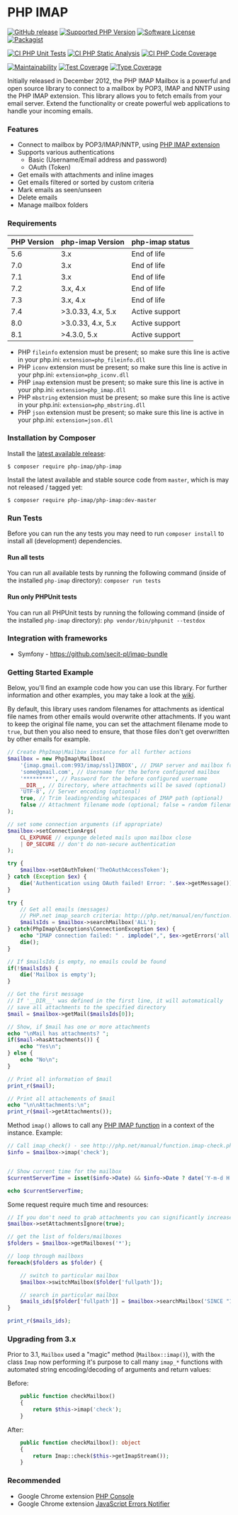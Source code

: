 # PHP IMAP

[![GitHub release](https://img.shields.io/github/release/barbushin/php-imap.svg?style=flat-square)](https://packagist.org/packages/php-imap/php-imap)
[![Supported PHP Version](https://img.shields.io/packagist/php-v/php-imap/php-imap.svg)](README.md)
[![Software License](https://img.shields.io/badge/license-MIT-brightgreen.svg?style=flat-square)](LICENSE)
[![Packagist](https://img.shields.io/packagist/dt/php-imap/php-imap.svg?style=flat-square)](https://packagist.org/packages/php-imap/php-imap)

[![CI PHP Unit Tests](https://github.com/barbushin/php-imap/actions/workflows/php_unit_tests.yml/badge.svg?branch=master)](https://github.com/barbushin/php-imap/actions/workflows/php_unit_tests.yml)
[![CI PHP Static Analysis](https://github.com/barbushin/php-imap/actions/workflows/php_static_analysis.yml/badge.svg?branch=master)](https://github.com/barbushin/php-imap/actions/workflows/php_static_analysis.yml)
[![CI PHP Code Coverage](https://github.com/barbushin/php-imap/actions/workflows/php_code_coverage.yml/badge.svg?branch=master)](https://github.com/barbushin/php-imap/actions/workflows/php_code_coverage.yml)

[![Maintainability](https://api.codeclimate.com/v1/badges/02f72a4fd695cb7e2976/maintainability)](https://codeclimate.com/github/barbushin/php-imap/maintainability)
[![Test Coverage](https://api.codeclimate.com/v1/badges/02f72a4fd695cb7e2976/test_coverage)](https://codeclimate.com/github/barbushin/php-imap/test_coverage)
[![Type Coverage](https://shepherd.dev/github/barbushin/php-imap/coverage.svg)](https://shepherd.dev/github/barbushin/php-imap)

Initially released in December 2012, the PHP IMAP Mailbox is a powerful and open source library to connect to a mailbox by POP3, IMAP and NNTP using the PHP IMAP extension. This library allows you to fetch emails from your email server. Extend the functionality or create powerful web applications to handle your incoming emails.

### Features

* Connect to mailbox by POP3/IMAP/NNTP, using [PHP IMAP extension](http://php.net/manual/book.imap.php)
* Supports various authentications
	* Basic (Username/Email address and password)
	* OAuth (Token)
* Get emails with attachments and inline images
* Get emails filtered or sorted by custom criteria
* Mark emails as seen/unseen
* Delete emails
* Manage mailbox folders

### Requirements

| PHP Version  | php-imap Version | php-imap status |
| ------------- | ------------- | ------------- |
| 5.6  | 3.x  | End of life |
| 7.0  | 3.x  | End of life |
| 7.1  | 3.x  | End of life |
| 7.2  | 3.x, 4.x | End of life |
| 7.3  | 3.x, 4.x | End of life |
| 7.4  | >3.0.33, 4.x, 5.x | Active support |
| 8.0  | >3.0.33, 4.x, 5.x | Active support |
| 8.1  | >4.3.0, 5.x | Active support |

* PHP `fileinfo` extension must be present; so make sure this line is active in your php.ini: `extension=php_fileinfo.dll`
* PHP `iconv` extension must be present; so make sure this line is active in your php.ini: `extension=php_iconv.dll`
* PHP `imap` extension must be present; so make sure this line is active in your php.ini: `extension=php_imap.dll`
* PHP `mbstring` extension must be present; so make sure this line is active in your php.ini: `extension=php_mbstring.dll`
* PHP `json` extension must be present; so make sure this line is active in your php.ini: `extension=json.dll`

### Installation by Composer

Install the [latest available release](https://github.com/barbushin/php-imap/releases):

	$ composer require php-imap/php-imap

Install the latest available and stable source code from `master`, which is may not released / tagged yet:

	$ composer require php-imap/php-imap:dev-master

### Run Tests

Before you can run the any tests you may need to run `composer install` to install all (development) dependencies.

#### Run all tests

You can run all available tests by running the following command (inside of the installed `php-imap` directory): `composer run tests`

#### Run only PHPUnit tests

You can run all PHPUnit tests by running the following command (inside of the installed `php-imap` directory): `php vendor/bin/phpunit --testdox`

### Integration with frameworks

* Symfony - https://github.com/secit-pl/imap-bundle

### Getting Started Example

Below, you'll find an example code how you can use this library. For further information and other examples, you may take a look at the [wiki](https://github.com/barbushin/php-imap/wiki).

By default, this library uses random filenames for attachments as identical file names from other emails would overwrite other attachments. If you want to keep the original file name, you can set the attachment filename mode to ``true``, but then you also need to ensure, that those files don't get overwritten by other emails for example.

```php
// Create PhpImap\Mailbox instance for all further actions
$mailbox = new PhpImap\Mailbox(
	'{imap.gmail.com:993/imap/ssl}INBOX', // IMAP server and mailbox folder
	'some@gmail.com', // Username for the before configured mailbox
	'*********', // Password for the before configured username
	__DIR__, // Directory, where attachments will be saved (optional)
	'UTF-8', // Server encoding (optional)
    true, // Trim leading/ending whitespaces of IMAP path (optional)
    false // Attachment filename mode (optional; false = random filename; true = original filename)
);

// set some connection arguments (if appropriate)
$mailbox->setConnectionArgs(
    CL_EXPUNGE // expunge deleted mails upon mailbox close
    | OP_SECURE // don't do non-secure authentication
);

try {
    $mailbox->setOAuthToken('TheOAuthAccessToken');
} catch (Exception $ex) {
    die('Authentication using OAuth failed! Error: '.$ex->getMessage());
}

try {
	// Get all emails (messages)
	// PHP.net imap_search criteria: http://php.net/manual/en/function.imap-search.php
	$mailsIds = $mailbox->searchMailbox('ALL');
} catch(PhpImap\Exceptions\ConnectionException $ex) {
	echo "IMAP connection failed: " . implode(",", $ex->getErrors('all'));
	die();
}

// If $mailsIds is empty, no emails could be found
if(!$mailsIds) {
	die('Mailbox is empty');
}

// Get the first message
// If '__DIR__' was defined in the first line, it will automatically
// save all attachments to the specified directory
$mail = $mailbox->getMail($mailsIds[0]);

// Show, if $mail has one or more attachments
echo "\nMail has attachments? ";
if($mail->hasAttachments()) {
	echo "Yes\n";
} else {
	echo "No\n";
}

// Print all information of $mail
print_r($mail);

// Print all attachements of $mail
echo "\n\nAttachments:\n";
print_r($mail->getAttachments());
```

Method `imap()` allows to call any [PHP IMAP function](https://www.php.net/manual/ref.imap.php) in a context of the instance. Example:

```php
// Call imap_check() - see http://php.net/manual/function.imap-check.php
$info = $mailbox->imap('check');


// Show current time for the mailbox
$currentServerTime = isset($info->Date) && $info->Date ? date('Y-m-d H:i:s', strtotime($info->Date)) : 'Unknown';

echo $currentServerTime;
```

Some request require much time and resources:

```php
// If you don't need to grab attachments you can significantly increase performance of your application
$mailbox->setAttachmentsIgnore(true);

// get the list of folders/mailboxes
$folders = $mailbox->getMailboxes('*');

// loop through mailboxs
foreach($folders as $folder) {

	// switch to particular mailbox
	$mailbox->switchMailbox($folder['fullpath']);

	// search in particular mailbox
	$mails_ids[$folder['fullpath']] = $mailbox->searchMailbox('SINCE "1 Jan 2018" BEFORE "28 Jan 2018"');
}

print_r($mails_ids);
```

### Upgrading from 3.x

Prior to 3.1, `Mailbox` used a "magic" method (`Mailbox::imap()`), with the
class `Imap` now performing it's purpose to call many `imap_*` functions with
automated string encoding/decoding of arguments and return values:

Before:

```php
    public function checkMailbox()
    {
        return $this->imap('check');
    }
```

After:

```php
    public function checkMailbox(): object
    {
        return Imap::check($this->getImapStream());
    }
```

### Recommended

* Google Chrome extension [PHP Console](https://chrome.google.com/webstore/detail/php-console/nfhmhhlpfleoednkpnnnkolmclajemef)
* Google Chrome extension [JavaScript Errors Notifier](https://chrome.google.com/webstore/detail/javascript-errors-notifie/jafmfknfnkoekkdocjiaipcnmkklaajd)
